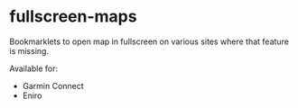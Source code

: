 fullscreen-maps
===============

Bookmarklets to open map in fullscreen on various sites where that feature is missing.

Available for:
* Garmin Connect
* Eniro
